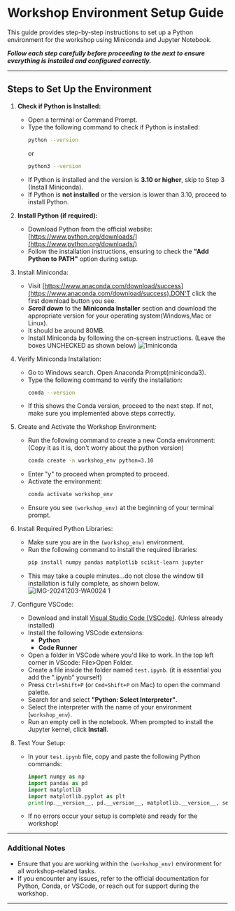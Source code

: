
# Workshop Environment Setup Guide

This guide provides step-by-step instructions to set up a Python environment for the workshop using Miniconda and Jupyter Notebook. 

***Follow each step carefully before proceeding to the next to ensure everything is installed and configured correctly.***

---

## Steps to Set Up the Environment

1. **Check if Python is Installed:**
   - Open a terminal or Command Prompt.
   - Type the following command to check if Python is installed:
     ```bash
     python --version
     ```
     or
     ```bash
     python3 --version
     ```
   - If Python is installed and the version is **3.10 or higher**, skip to Step 3 (Install Miniconda).
   - If Python is **not installed** or the version is lower than 3.10, proceed to install Python.

2. **Install Python (if required):**
   - Download Python from the official website: [https://www.python.org/downloads/](https://www.python.org/downloads/)
   - Follow the installation instructions, ensuring to check the **"Add Python to PATH"** option during setup.

2. Install Miniconda:
   - Visit [https://www.anaconda.com/download/success](https://www.anaconda.com/download/success).DON'T click the first download button you see.
   - ***Scroll down*** to the **Miniconda Installer** section and download the appropriate version for your operating system(Windows,Mac or Linux).
   - It should be around 80MB.
   - Install Miniconda by following the on-screen instructions. (Leave the boxes UNCHECKED as shown below)
    ![1miniconda](https://github.com/user-attachments/assets/b4165917-f48c-43d5-abbd-dc2389388351)


3. Verify Miniconda Installation:
   - Go to Windows search. Open Anaconda Prompt(miniconda3).
   - Type the following command to verify the installation:
     ```bash
     conda --version
     ```
   - If this shows the Conda version, proceed to the next step. If not, make sure you implemented above steps correctly.

4. Create and Activate the Workshop Environment:
   - Run the following command to create a new Conda environment: (Copy it as it is, don't worry about the python version)
     ```bash
     conda create -n workshop_env python=3.10
     ```
   - Enter "y" to proceed when prompted to proceed.
   - Activate the environment:
     ```bash
     conda activate workshop_env
     ```
   - Ensure you see `(workshop_env)` at the beginning of your terminal prompt.

5. Install Required Python Libraries:
   - Make sure you are in the `(workshop_env)` environment.
   - Run the following command to install the required libraries:
     ```bash
     pip install numpy pandas matplotlib scikit-learn jupyter
     ```
   - This may take a couple minutes...do not close the window till installation is fully complete, as shown below.
     ![IMG-20241203-WA0024 1](https://github.com/user-attachments/assets/84d1221f-15d3-4606-831b-f3d4d448b5a8)

 

6. Configure VSCode:
   - Download and install [Visual Studio Code (VSCode)](https://code.visualstudio.com/). (Unless already installed)
   - Install the following VSCode extensions:
     - **Python**
     - **Code Runner**
   - Open a folder in VSCode where you'd like to work. In the top left corner in VScode: File>Open Folder. 
   - Create a file inside the folder named `test.ipynb`. (it is essential you add the ".ipynb" yourself)
   - Press `Ctrl+Shift+P` (or `Cmd+Shift+P` on Mac) to open the command palette.
   - Search for and select **"Python: Select Interpreter"**.
   - Select the interpreter with the name of your environment (`workshop_env`).
   - Run an empty cell in the notebook. When prompted to install the Jupyter kernel, click **Install**.

7. Test Your Setup:
   - In your `test.ipynb` file, copy and paste the following Python commands:
     ```python
     import numpy as np
     import pandas as pd
     import matplotlib
     import matplotlib.pyplot as plt
     print(np.__version__, pd.__version__, matplotlib.__version__, sep='\n')
     ``` 
   - If no errors occur your setup is complete and ready for the workshop!

---

### **Additional Notes**  
- Ensure that you are working within the `(workshop_env)` environment for all workshop-related tasks.
- If you encounter any issues, refer to the official documentation for Python, Conda, or VSCode, or reach out for support during the workshop.

---
